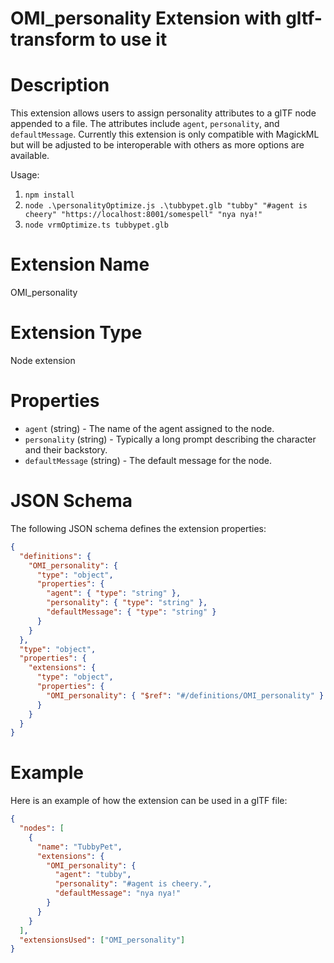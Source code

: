 # OMI_personality Extension with gltf-transform to use it

# Description

This extension allows users to assign personality attributes to a glTF node appended to a file. The attributes include `agent`, `personality`, and `defaultMessage`. Currently this extension is only compatible with MagickML but will be adjusted to be interoperable with others as more options are available.

Usage:

1. `npm install`
2. `node .\personalityOptimize.js .\tubbypet.glb "tubby" "#agent is cheery" "https://localhost:8001/somespell" "nya nya!"`
3. `node vrmOptimize.ts tubbypet.glb`

# Extension Name

OMI_personality

# Extension Type

Node extension

# Properties

- `agent` (string) - The name of the agent assigned to the node.
- `personality` (string) - Typically a long prompt describing the character and their backstory.
- `defaultMessage` (string) - The default message for the node.

# JSON Schema

The following JSON schema defines the extension properties:

```json
{
  "definitions": {
    "OMI_personality": {
      "type": "object",
      "properties": {
        "agent": { "type": "string" },
        "personality": { "type": "string" },
        "defaultMessage": { "type": "string" }
      }
    }
  },
  "type": "object",
  "properties": {
    "extensions": {
      "type": "object",
      "properties": {
        "OMI_personality": { "$ref": "#/definitions/OMI_personality" }
      }
    }
  }
}
```

# Example

Here is an example of how the extension can be used in a glTF file:

```json
{
  "nodes": [
    {
      "name": "TubbyPet",
      "extensions": {
        "OMI_personality": {
          "agent": "tubby",
          "personality": "#agent is cheery.",
          "defaultMessage": "nya nya!"
        }
      }
    }
  ],
  "extensionsUsed": ["OMI_personality"]
}
```
